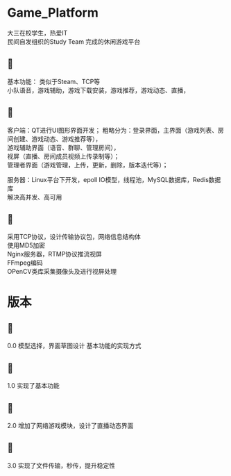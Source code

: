 # Game_Platform
大三在校学生，热爱IT  
民间自发组织的Study Team 完成的休闲游戏平台

## :ghost:
基本功能： 类似于Steam、TCP等<br>
小队语音，游戏辅助，游戏下载安装，游戏推荐，游戏动态、直播，<br>
## :ghost:
客户端：QT进行UI图形界面开发；
粗略分为：登录界面，主界面（游戏列表、房间创建、游戏动态、游戏推荐等），<br>
         游戏辅助界面（语音、群聊、管理房间）， <br>
         视屏（直播、房间成员视频上传录制等）； <br>
         管理者界面（游戏管理，上传，更新，删除，版本迭代等）；  <br>

服务器：Linux平台下开发，epoll IO模型，线程池，MySQL数据库，Redis数据库    <br>
       解决高并发、高可用
 ## :ghost:  
采用TCP协议，设计传输协议包，网络信息结构体  <br>
使用MD5加密  <br>
Nginx服务器，RTMP协议推流视屏  <br>
FFmpeg编码  <br>
OPenCV类库采集摄像头及进行视屏处理  <br>

# 版本
## :ghost:
0.0 
模型选择，界面草图设计
基本功能的实现方式
## :ghost:
1.0
实现了基本功能
## :ghost:
2.0
增加了网络游戏模块，设计了直播动态界面
## :ghost:
3.0
实现了文件传输，秒传，提升稳定性
